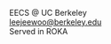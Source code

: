 

<!--
**jeewoo-lee/jeewoo-lee** is a ✨ _special_ ✨ repository because its `README.md` (this file) appears on your GitHub profile.
-->
EECS @ UC Berkeley \
leejeewoo@berkeley.edu \
Served in ROKA

